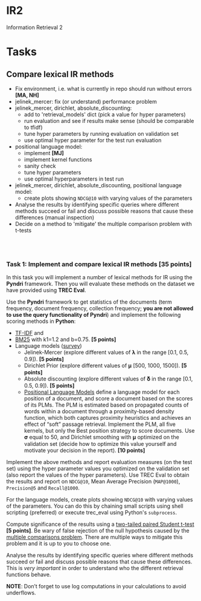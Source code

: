 # IR2
Information Retrieval 2
# Tasks

## Compare lexical IR methods

- Fix environment, i.e. what is currently in repo should run without errors __[MA, NH]__
- jelinek_mercer: fix (or understand) performance problem
- jelinek_mercer, dirichlet, absolute_discounting:
    - add to 'retrieval_models' dict (pick a value for hyper parameters)
    - run evaluation and see if results make sense (should be comparable to tfidf)
    - tune hyper parameters by running evaluation on validation set 
    - use optimal hyper parameter for the test run evaluation
- positional language model:
    - implement __[MJ]__
    - implement kernel functions
    - sanity check
    - tune hyper parameters
    - use optimal hyperparameters in test run
- jelinek_mercer, dirichlet, absolute_discounting, positional language model:
    - create plots showing `NDCG@10` with varying values of the parameters
- Analyse the results by identifying specific queries where different methods succeed 
or fail and discuss possible reasons that cause these differences (manual inspection)
- Decide on a method to 'mitigate' the multiple comparison problem with t-tests



<br>
<br>

### Task 1: Implement and compare lexical IR methods [35 points] ### 

In this task you will implement a number of lexical methods for IR using the **Pyndri** framework. 
Then you will evaluate these methods on the dataset we have provided using **TREC Eval**.

Use the **Pyndri** framework to get statistics of the documents (term frequency, document frequency, 
collection frequency; **you are not allowed to use the query functionality of Pyndri**) and implement the 
following scoring methods in **Python**:

- [TF-IDF](http://nlp.stanford.edu/IR-book/html/htmledition/tf-idf-weighting-1.html) and 
- [BM25](http://nlp.stanford.edu/IR-book/html/htmledition/okapi-bm25-a-non-binary-model-1.html) 
with k1=1.2 and b=0.75. **[5 points]**
- Language models ([survey](https://drive.google.com/file/d/0B-zklbckv9CHc0c3b245UW90NE0/view))
    - Jelinek-Mercer (explore different values of 𝛌 in the range [0.1, 0.5, 0.9]). **[5 points]**
    - Dirichlet Prior (explore different values of 𝛍 [500, 1000, 1500]). **[5 points]**
    - Absolute discounting (explore different values of 𝛅 in the range [0.1, 0.5, 0.9]). **[5 points]**
    - [Positional Language Models](http://sifaka.cs.uiuc.edu/~ylv2/pub/sigir09-plm.pdf) define a language model for 
    each position of a document, and score a document based on the scores of its PLMs. 
    The PLM is estimated based on propagated counts of words within a document through a proximity-based 
    density function, which both captures proximity heuristics and achieves an effect of “soft” passage retrieval. 
    Implement the PLM, all five kernels, but only the Best position strategy to score documents. 
    Use 𝛔 equal to 50, and Dirichlet smoothing with 𝛍 optimized on the validation set 
    (decide how to optimize this value yourself and motivate your decision in the report). **[10 points]**
  
Implement the above methods and report evaluation measures (on the test set) using the hyper parameter values 
you optimized on the validation set (also report the values of the hyper parameters). 
Use TREC Eval to obtain the results and report on `NDCG@10`, Mean Average Precision (`MAP@1000`), `Precision@5` and 
`Recall@1000`.

For the language models, create plots showing `NDCG@10` with varying values of the parameters. 
You can do this by chaining small scripts using shell scripting (preferred) or 
execute trec_eval using Python's `subprocess`.

Compute significance of the results using a [two-tailed paired Student t-test](https://docs.scipy.org/doc/scipy/reference/generated/scipy.stats.ttest_rel.html) **[5 points]**. 
Be wary of false rejection of the null hypothesis caused by the 
[multiple comparisons problem](https://en.wikipedia.org/wiki/Multiple_comparisons_problem). 
There are multiple ways to mitigate this problem and it is up to you to choose one.

Analyse the results by identifying specific queries where different methods succeed 
or fail and discuss possible reasons that cause these differences. 
This is *very important* in order to understand who the different retrieval functions behave.

**NOTE**: Don’t forget to use log computations in your calculations to avoid underflows. 
